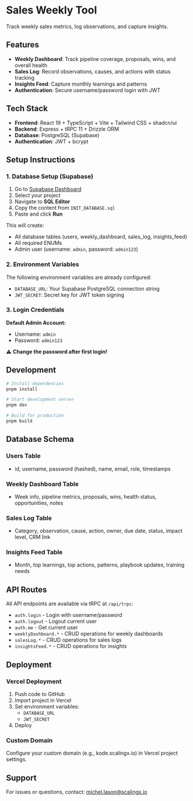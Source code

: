# Sales Weekly Tool

Track weekly sales metrics, log observations, and capture insights.

## Features

- **Weekly Dashboard**: Track pipeline coverage, proposals, wins, and overall health
- **Sales Log**: Record observations, causes, and actions with status tracking
- **Insights Feed**: Capture monthly learnings and patterns
- **Authentication**: Secure username/password login with JWT

## Tech Stack

- **Frontend**: React 19 + TypeScript + Vite + Tailwind CSS + shadcn/ui
- **Backend**: Express + tRPC 11 + Drizzle ORM
- **Database**: PostgreSQL (Supabase)
- **Authentication**: JWT + bcrypt

## Setup Instructions

### 1. Database Setup (Supabase)

1. Go to [Supabase Dashboard](https://supabase.com/dashboard)
2. Select your project
3. Navigate to **SQL Editor**
4. Copy the content from `INIT_DATABASE.sql`
5. Paste and click **Run**

This will create:
- All database tables (users, weekly_dashboard, sales_log, insights_feed)
- All required ENUMs
- Admin user (username: `admin`, password: `admin123`)

### 2. Environment Variables

The following environment variables are already configured:

- `DATABASE_URL`: Your Supabase PostgreSQL connection string
- `JWT_SECRET`: Secret key for JWT token signing

### 3. Login Credentials

**Default Admin Account:**
- Username: `admin`
- Password: `admin123`

⚠️ **Change the password after first login!**

## Development

```bash
# Install dependencies
pnpm install

# Start development server
pnpm dev

# Build for production
pnpm build
```

## Database Schema

### Users Table
- id, username, password (hashed), name, email, role, timestamps

### Weekly Dashboard Table
- Week info, pipeline metrics, proposals, wins, health status, opportunities, notes

### Sales Log Table
- Category, observation, cause, action, owner, due date, status, impact level, CRM link

### Insights Feed Table
- Month, top learnings, top actions, patterns, playbook updates, training needs

## API Routes

All API endpoints are available via tRPC at `/api/trpc`:

- `auth.login` - Login with username/password
- `auth.logout` - Logout current user
- `auth.me` - Get current user
- `weeklyDashboard.*` - CRUD operations for weekly dashboards
- `salesLog.*` - CRUD operations for sales logs
- `insightsFeed.*` - CRUD operations for insights

## Deployment

### Vercel Deployment

1. Push code to GitHub
2. Import project in Vercel
3. Set environment variables:
   - `DATABASE_URL`
   - `JWT_SECRET`
4. Deploy

### Custom Domain

Configure your custom domain (e.g., kode.scalingx.io) in Vercel project settings.

## Support

For issues or questions, contact: michel.lason@scalingx.io

